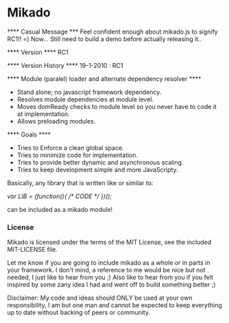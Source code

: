 Mikado
=====

**** Casual Message ***
Feel confident enough about mikado.js to signify RC1!! =)
Now... Still need to build a demo before actually releasing it..

**** Version ****
RC1

**** Version History ****
19-1-2010 : RC1

**** Module (paralel) loader and alternate dependency resolver ****

* Stand alone; no javascript framework dependency.
* Resolves module dependencies at module level.
* Moves domReady checks to module level so you never have to code it at implementation.
* Allows preloading modules.

**** Goals ****

* Tries to Enforce a clean global space.
* Tries to minimize code for implementation.
* Tries to provide better dynamic and asynchronous scaling.
* Tries to keep development simple and more JavaScripty.

Basically, any library that is written like or similar to:

*var LIB = (function(){ /\* CODE \*/ })();*

can be included as a mikado module!

### License ###

Mikado is licensed under the terms of the MIT License, see the included MIT-LICENSE file.

Let me know if you are going to include mikado as a whole or in parts in your framework.
I don't mind, a reference to me would be nice but not needed, I just like to hear from you ;)
Also like to hear from you if you felt inspired by some zany idea I had and went off to build 
something better ;)

Disclaimer: My code and ideas should ONLY be used at your own responsibility, I am but one man
and cannot be expected to keep everything up to date without backing of peers or community.
